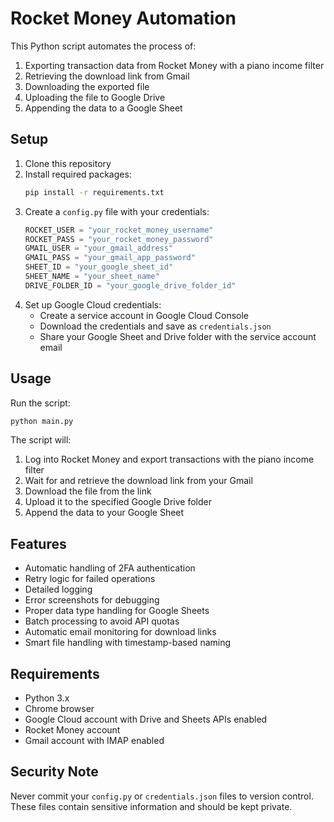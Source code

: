 # Rocket Money Automation

This Python script automates the process of:
1. Exporting transaction data from Rocket Money with a piano income filter
2. Retrieving the download link from Gmail
3. Downloading the exported file
4. Uploading the file to Google Drive
5. Appending the data to a Google Sheet

## Setup

1. Clone this repository
2. Install required packages:
   ```bash
   pip install -r requirements.txt
   ```
3. Create a `config.py` file with your credentials:
   ```python
   ROCKET_USER = "your_rocket_money_username"
   ROCKET_PASS = "your_rocket_money_password"
   GMAIL_USER = "your_gmail_address"
   GMAIL_PASS = "your_gmail_app_password"
   SHEET_ID = "your_google_sheet_id"
   SHEET_NAME = "your_sheet_name"
   DRIVE_FOLDER_ID = "your_google_drive_folder_id"
   ```
4. Set up Google Cloud credentials:
   - Create a service account in Google Cloud Console
   - Download the credentials and save as `credentials.json`
   - Share your Google Sheet and Drive folder with the service account email

## Usage

Run the script:
```bash
python main.py
```

The script will:
1. Log into Rocket Money and export transactions with the piano income filter
2. Wait for and retrieve the download link from your Gmail
3. Download the file from the link
4. Upload it to the specified Google Drive folder
5. Append the data to your Google Sheet

## Features

- Automatic handling of 2FA authentication
- Retry logic for failed operations
- Detailed logging
- Error screenshots for debugging
- Proper data type handling for Google Sheets
- Batch processing to avoid API quotas
- Automatic email monitoring for download links
- Smart file handling with timestamp-based naming

## Requirements

- Python 3.x
- Chrome browser
- Google Cloud account with Drive and Sheets APIs enabled
- Rocket Money account
- Gmail account with IMAP enabled

## Security Note

Never commit your `config.py` or `credentials.json` files to version control. These files contain sensitive information and should be kept private. 